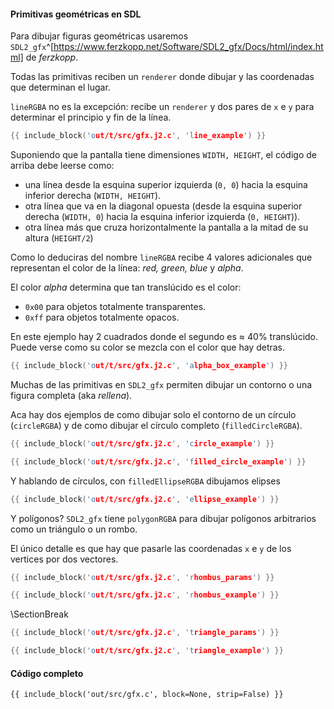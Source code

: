 #### Primitivas geométricas en SDL

Para dibujar figuras geométricas usaremos
`SDL2_gfx`^[https://www.ferzkopp.net/Software/SDL2_gfx/Docs/html/index.html] de
*ferzkopp*.

Todas las primitivas reciben un `renderer` donde dibujar
y las coordenadas que determinan el lugar.

`lineRGBA` no es la excepción: recibe un `renderer`
y dos pares de `x` e `y` para
determinar el principio y fin de la línea.

```cpp
{{ include_block('out/t/src/gfx.j2.c', 'line_example') }}
```

Suponiendo que la pantalla tiene dimensiones `WIDTH, HEIGHT`, el código
de arriba debe leerse como:

 - una línea desde la esquina superior izquierda (`0, 0`) hacia la esquina
inferior derecha (`WIDTH, HEIGHT`).
 - otra línea que va en la diagonal opuesta (desde la esquina superior derecha
(`WIDTH, 0`) hacia la esquina inferior izquierda (`0, HEIGHT`)).
 - otra línea más que cruza horizontalmente la pantalla a la mitad de su
altura (`HEIGHT/2`)

Como lo deduciras del nombre `lineRGBA` recibe 4 valores adicionales que
representan el color de la línea: *red, green, blue* y *alpha*.

El color *alpha* determina que tan translúcido es el color:

 - `0x00` para objetos totalmente transparentes.
 - `0xff` para objetos totalmente opacos.

En este ejemplo hay 2 cuadrados donde el segundo es ≈ 40% translúcido.
Puede verse como su color se mezcla con el color que hay detras.

```cpp
{{ include_block('out/t/src/gfx.j2.c', 'alpha_box_example') }}
```

Muchas de las primitivas en `SDL2_gfx` permiten dibujar un contorno o
una figura completa (aka *rellena*).

Aca hay dos ejemplos de como dibujar solo el contorno de un círculo
(`circleRGBA`) y de como dibujar el círculo completo (`filledCircleRGBA`).

```cpp
{{ include_block('out/t/src/gfx.j2.c', 'circle_example') }}
```

```cpp
{{ include_block('out/t/src/gfx.j2.c', 'filled_circle_example') }}
```

Y hablando de círculos, con `filledEllipseRGBA` dibujamos elipses

```cpp
{{ include_block('out/t/src/gfx.j2.c', 'ellipse_example') }}
```

Y polígonos? `SDL2_gfx` tiene `polygonRGBA` para dibujar polígonos
arbitrarios como un triángulo o un rombo.

El único detalle es que hay que pasarle las coordenadas `x` e `y` de los
vertices por dos vectores.

```cpp
{{ include_block('out/t/src/gfx.j2.c', 'rhombus_params') }}

{{ include_block('out/t/src/gfx.j2.c', 'rhombus_example') }}
```

\SectionBreak

```cpp
{{ include_block('out/t/src/gfx.j2.c', 'triangle_params') }}

{{ include_block('out/t/src/gfx.j2.c', 'triangle_example') }}
```

#### Código completo

```cpp;breakable
{{ include_block('out/src/gfx.c', block=None, strip=False) }}
```

